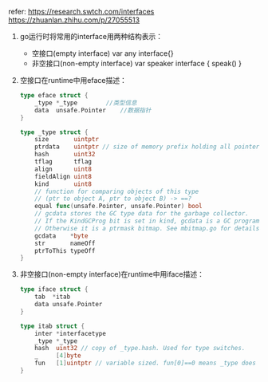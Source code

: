 refer:
    https://research.swtch.com/interfaces
    https://zhuanlan.zhihu.com/p/27055513

1. go运行时将常用的interface用两种结构表示：
    - 空接口(empty interface)
        var any interface{}
    - 非空接口(non-empty interface)
        var speaker interface {
            speak()
        }

2. 空接口在runtime中用eface描述：
    ```Go
    type eface struct {
        _type *_type        //类型信息
        data  unsafe.Pointer    //数据指针
    }

    type _type struct {
        size       uintptr
        ptrdata    uintptr // size of memory prefix holding all pointers
        hash       uint32
        tflag      tflag
        align      uint8
        fieldAlign uint8
        kind       uint8
        // function for comparing objects of this type
        // (ptr to object A, ptr to object B) -> ==?
        equal func(unsafe.Pointer, unsafe.Pointer) bool
        // gcdata stores the GC type data for the garbage collector.
        // If the KindGCProg bit is set in kind, gcdata is a GC program.
        // Otherwise it is a ptrmask bitmap. See mbitmap.go for details.
        gcdata    *byte
        str       nameOff
        ptrToThis typeOff
    }
    ```

3. 非空接口(non-empty interface)在runtime中用iface描述：
    ```Go
    type iface struct {
        tab  *itab
        data unsafe.Pointer
    }

    type itab struct {
        inter *interfacetype
        _type *_type
        hash  uint32 // copy of _type.hash. Used for type switches.
        _     [4]byte
        fun   [1]uintptr // variable sized. fun[0]==0 means _type does not implement inter.
    }
    ```